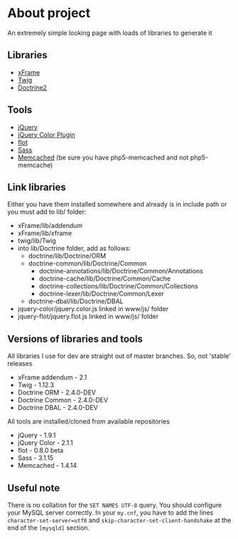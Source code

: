 About project
=============

An extremely simple looking page with loads of libraries to generate it

Libraries
---------

* [xFrame](https://github.com/linusnorton/xFrame)
* [Twig](http://twig.sensiolabs.org)
* [Doctrine2](http://www.doctrine-project.org/)

Tools
-----

* [jQuery](http://jquery.com/)
* [jQuery Color Plugin](https://github.com/jquery/jquery-color)
* [flot](http://github.com/flot/flot)
* [Sass](http://sass-lang.com/)
* [Memcached](http://www.memcached.org/) (be sure you have php5-memcached and not php5-memcache)

Link libraries
--------------

Either you have them installed somewhere and already is in include path or you must add to lib/ folder:

* xFrame/lib/addendum
* xFrame/lib/xframe
* twig/lib/Twig
* into lib/Doctrine folder, add as follows:
    * doctrine/lib/Doctrine/ORM
    * doctrine-common/lib/Doctrine/Common
        * doctrine-annotations/lib/Doctrine/Common/Annotations
        * doctrine-cache/lib/Doctrine/Common/Cache
        * doctrine-collections/lib/Doctrine/Common/Collections
        * doctrine-lexer/lib/Doctrine/Common/Lexer
    * doctrine-dbal/lib/Doctrine/DBAL
* jquery-color/jquery.color.js linked in www/js/ folder
* jquery-flot/jquery.flot.js linked in www/js/ folder

Versions of libraries and tools
-------------------------------

All libraries I use for dev are straight out of master branches. So, not 'stable' releases

* xFrame addendum - 2.1
* Twig - 1.12.3
* Doctrine ORM - 2.4.0-DEV
* Doctrine Common - 2.4.0-DEV
* Doctrine DBAL - 2.4.0-DEV

All tools are installed/cloned from available repositories

* jQuery - 1.9.1
* jQuery Color - 2.1.1
* flot - 0.8.0 beta
* Sass - 3.1.15
* Memcached - 1.4.14

Useful note
-----------

There is no collation for the `SET NAMES UTF-8` query. You should configure your MySQL server correctly. In your `my.cnf`, you have to add the lines `character-set-server=utf8` and `skip-character-set-client-handshake` at the end of the `[mysqld]` section.